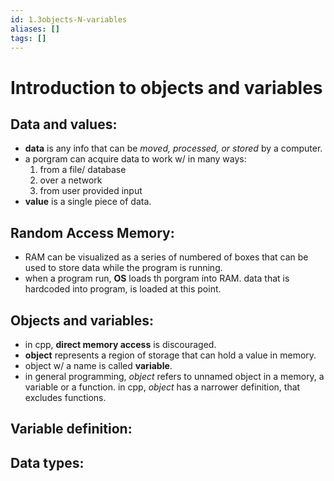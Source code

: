 ```yaml
---
id: 1.3objects-N-variables
aliases: []
tags: []
---
```


# Introduction to objects and variables

## Data and values:

- **data** is any info that can be _moved, processed, or stored_ by a computer.
- a porgram can acquire data to work w/ in many ways:
  1. from a file/ database
  2. over a network
  3. from user provided input
- **value** is a single piece of data.

## Random Access Memory:

- RAM can be visualized as a series of numbered of boxes that can be used to store data while the program is running.
- when a program run, **OS** loads th porgram into RAM. data that is hardcoded into program, is loaded at this point.

## Objects and variables:

- in cpp, **direct memory access** is discouraged.
- **object** represents a region of storage that can hold a value in memory.
- object w/ a name is called **variable**.
- in general programming, *object* refers to unnamed object in a memory, a variable or a function.
  in cpp, *object* has a narrower definition, that excludes functions.

## Variable definition:

## Data types:
